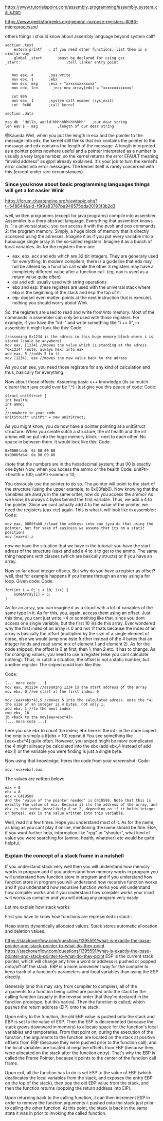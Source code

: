 https://www.tutorialspoint.com/assembly_programming/assembly_system_calls.htm


https://www.geeksforgeeks.org/general-purpose-registers-8086-microprocessor/

others things i should know about assembly language beyond system call?

``` 
section	.text
    extern printf   ; If you need other functions, list them in a similar way
	global _start       ;must be declared for using gcc
_start:                     ;tell linker entry point

  
   mov eax, 4       ;sys_write
   mov ebx, 1       ;ebx 
   mov ecx, msg     ;ecx = "xxxxxxxxxxxxx"
   mov edx, len       ;ecx new array[edx] = "xxxxxxxxxxxxx"
  
   int 80h
   mov eax, 1	    ;system call number (sys_exit)
   int	0x80        ;call kernel

section	.data

msg	db	'Hello, world!hhhhhhhhhhhhhh'	;our dear string
len	equ	$ - msg			;length of our dear string
``` 


@Kaunda Well, when you put the length in ecx and the pointer to the message into edx, the kernel still thinks that ecx contains the pointer to the message and edx contains the length of the message. A length interpreted as a pointer points nowhere useful and a pointer interpreted as a number is usually a very large number, so the kernel returns the error EFAULT meaning “invalid address” as @prl already explained. It's your job to turn the kernel's error codes into error messages. The kernel itself is rarely concerned with this (except under rare circumstances). 


### Since you know about basic programming languages things will get a lot easier Wink
https://forum.cheatengine.org/viewtopic.php?t=548644&sid=f9f9a83787ba946575dda00193f3b2d3

well, written programms (except for java programs) compile into assembler. Assembler is a thery abstract language. Everything that assembler knows is:
1: a universal stack. you can access it with the push and pop commands
2: the program memory. Simply, a huge block of memory that is directly accessed using the adresses. Imagine it as if you put every variable into a huuuuuge single array
3: the so-called registers. Imagine it as a bunch of local variables. As for the registers there are:
- eax, ebx, ecx and edx which are 32 bit integers. They are generally used for everything. In modern compilers, there is a guideline that edx may not be altered by a function call while the other 3 registers may have a completely different value after a function call. (eg, eax is used as a return value quite often)
- esi and edi: usually used with string operations
- ebp and esp: these registers are used with the universal stack where ebp is the beginning of the stack and esp the top of it.
- eip: doesnt even matter. points at the next instruction that is executet. nothing you should worry about Wink

So, the registers are used to read and write from/into memory. Most of the commands in assembler can only be used with those registers. For example, if you have the "int i" and write something like "i += 5", in assembler it might look like this:
Code:
``` 
//assuming 0x1234 is the adress in this huge memory block where i is stored (could be anywhere)
mov eax, [1234] //moves the value which is standing at the adress "0x1234" (note: always hex) into eax
add eax, 5 //adds 5 to it
mov [1234], eax //moves the new value back to the adress
``` 

As you can see, you need those registers for any kind of calculation and thus, basically for everything.

Now about those offsets:
Assuming basic c++ knowledge (its so mutch clearer than java could ever be ^.^) i just give you this peace of code:
Code:
``` 
struct unitStruct {
int health;
int ammo;
}
//somwhere in your code
unitStruct* unitPtr = new unitStruct;
``` 
As you might know, you do now have a pointer pointing at a unitStruct structure. When you create sutch a structure, the int health and the int ammo will be put into the huge memory block - next to each other. No space in between them. It would look like this:
Code:
``` 
0x0000fab0: 64 00 00 00
0x0000fab4: 0a 00 00 00
``` 

(note that the numbers are in the hexadecimal system; thus 00 is exactly one byte)
Now, when you access the ammo or the health
Code:
unitPtr->health = 100;
unitPtr->ammo = 10;

You obviously use the pointer to do so. The pointer will point to the start of the structure (using the upper example, to 0x00fab0). Now knowing that the variables are always in the same order, how do you access the ammo? As we know, its always 4 bytes behind the first variable. Thus, we add a 4 to the pointer. Since we cant actually add 4 to the value of the pointer, we need the registers (eax etc) again. This is what it will look like in assembler:
Code:
``` 
mov eax, 0000fab0 //load the address into eax (you do that using the pointer, but for sake of easiness we assume that its on a static position)
mov [eax+4],a
``` 
now we have the situation that we have in the tutorial: you have the start adress of the structure (eax) and add a 4 to it to get to the ammo. The same thing happens with classes (which are basically structs) or if you have an array.

Now so far about integer offsets. But why do you have a register as offset? well, that for example happens if you iterate through an array using a for loop. Given code:
Code:
``` 
for(int i = 0; i < 10; i++) {
    someArray[i] = 5;
}
``` 

As for an array, you can imagine it as a struct with a lot of variables of the same type in it. As for this, you, again, access them using an offset. Just this time, you cant just write +4 or something like that, since you dont access one single variable, but the first 10 inside this array. Ever wondered why the first index of an array is 0 and not 1? thats because the index of an array is basically the offset (multiplied by the size of a single element of corse, else we would jump one byte further instead of the 4 bytes that an integer holds and read some mix of element 1 and element 2). As for the code snipped, the offset is 0 at first, than 1, than 2 etc. It has to change. As for changing values, you need to use a register (else you cant calculate nothing). Thus, in sutch a situation, the offset is not a static number, but another register. The sniped could look like this:

Code:
``` 
[... more code ...]
mov eax, 0x1234 //assuming 1234 is the start address of the array
mov ebx, 0 //we start at the first index: 0
``` 

``` 
mov [eax+ebx*4],5 //moves 5 into the calculated adress. note the *4; the size of an integer is 4 bytes, not only 1.
add ebx, 1 //to the next index
cmp ebx, 10
jb <back to the mov[eax+ebx*4]>
[... more code ...]
``` 

here you use ebx to count the index; ebx here is the int i in the code sniped. the cmp is simply a if(ebx < 10) repeat it
You see something like [eax+ebx*4] quite often. However, you sniped might be more complicated, the 4 might allready be calculated into the ebx (add ebx,4 instead of add ebx,1) or the variable you were finding is just a single byte.

Now using that knowledge, heres the code from your screenshot:
Code:
``` 
mov [ecx+ebx],eax
``` 

The values are written below:
``` 
eax = 8
ebx = 8
ecx = C419588
And the "value of the pointer needed" is C419588. Note that this is exactly the value of ecx. Because it its the address of the array, and ebx is the index (mostlikely 8 or 2, depending on if it holds integer or bytes). eax is the value written into this variable.
``` 
Well, read it a few times. Hope you understand most of it.
As for the name, as long as you cant play it online, mentioning the name should be fine. Else, if you want further help, information like "rpg" or "shooter", what kind of value you were searching for (ammo, health, whatever) etc would be quite helpful.


### Explain the concept of a stack frame in a nutshell


If you understand stack very well then you will understand how memory works in program and if you understand how memory works in program you will understand how function store in program and if you understand how function store in program you will understand how recursive function works and if you understand how recursive function works you will understand how compiler works and if you understand how compiler works your mind will works as compiler and you will debug any program very easily

Let me explain how stack works:

First you have to know how functions are represented in stack :

Heap stores dynamically allocated values.
Stack stores automatic allocation and deletion values.


https://stackoverflow.com/questions/1395591/what-is-exactly-the-base-pointer-and-stack-pointer-to-what-do-they-point
https://stackoverflow.com/questions/1395591/what-is-exactly-the-base-pointer-and-stack-pointer-to-what-do-they-point
ESP is the current stack pointer, which will change any time a word or address is pushed or popped onto/off off the stack. EBP is a more convenient way for the compiler to keep track of a function's parameters and local variables than using the ESP directly.

Generally (and this may vary from compiler to compiler), all of the arguments to a function being called are pushed onto the stack by the calling function (usually in the reverse order that they're declared in the function prototype, but this varies). Then the function is called, which pushes the return address (EIP) onto the stack.

Upon entry to the function, the old EBP value is pushed onto the stack and EBP is set to the value of ESP. Then the ESP is decremented (because the stack grows downward in memory) to allocate space for the function's local variables and temporaries. From that point on, during the execution of the function, the arguments to the function are located on the stack at positive offsets from EBP (because they were pushed prior to the function call), and the local variables are located at negative offsets from EBP (because they were allocated on the stack after the function entry). That's why the EBP is called the Frame Pointer, because it points to the center of the function call frame.

Upon exit, all the function has to do is set ESP to the value of EBP (which deallocates the local variables from the stack, and exposes the entry EBP on the top of the stack), then pop the old EBP value from the stack, and then the function returns (popping the return address into EIP).

Upon returning back to the calling function, it can then increment ESP in order to remove the function arguments it pushed onto the stack just prior to calling the other function. At this point, the stack is back in the same state it was in prior to invoking the called function.